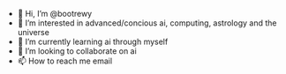 - 👋 Hi, I’m @bootrewy
- 👀 I’m interested in advanced/concious ai, computing, astrology and the universe 
- 🌱 I’m currently learning ai through myself
- 💞️ I’m looking to collaborate on ai
- 📫 How to reach me email

<!---
bootrewy/bootrewy is a ✨ special ✨ repository because its `README.md` (this file) appears on your GitHub profile.
You can click the Preview link to take a look at your changes.
--->
